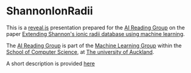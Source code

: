# ShannonIonRadii

This is a [reveal.js](https://revealjs.com/) presentation prepared for the [AI Reading Group](https://ml.auckland.ac.nz/events/ai-reading-group/) on the paper [Extending Shannon's ionic radii database using machine learning](https://journals.aps.org/prmaterials/abstract/10.1103/PhysRevMaterials.5.043804).

The [AI Reading Group]() is part of the [Machine Learning Group](https://ml.auckland.ac.nz/) within the [School of Computer Science](https://www.auckland.ac.nz/en/science/about-the-faculty/school-of-computer-science.html), at [The university of Auckland](https://www.auckland.ac.nz/en.html).

A short description is provided [here](https://ml.auckland.ac.nz/next-ai-reading-group-on-july-8-2021-extending-shannons-ionic-radii-database-using-machine-learning/)
